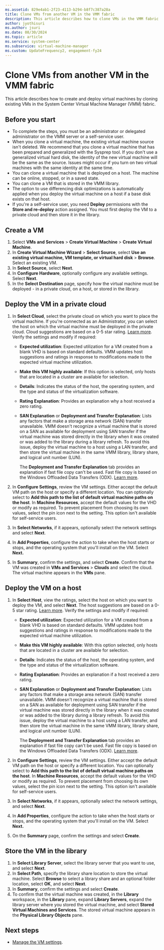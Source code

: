 ```yaml
---
ms.assetid: 829e4ab1-2f23-4113-b294-b8f7c387a28a
title: Clone VMs from another VM in the VMM fabric
description: This article describes how to clone VMs in the VMM fabric from another VM
author: jyothisuri
ms.author: jsuri
ms.date: 08/30/2024
ms.topic: article
ms.service: system-center
ms.subservice: virtual-machine-manager
ms.custom: UpdateFrequency2, engagement-fy24
---
```



# Clone VMs from another VM in the VMM fabric


This article describes how to create and deploy virtual machines by cloning existing VMs in the System Center Virtual Machine Manager (VMM) fabric.


## Before you start

- To complete the steps, you must be an administrator or delegated administrator on the VMM server or a self-service user.
- When you clone a virtual machine, the existing virtual machine source isn't deleted. We recommend that you clone a virtual machine that has been prepared and generalized with the Sysprep tool. If you don't use a generalized virtual hard disk, the identity of the new virtual machine will be the same as the source. Issues might occur if you turn on two virtual machines with the same identity at the same time.
- You can clone a virtual machine that is deployed on a host. The machine can be online, stopped, or in a saved state.
- You can clone a VM that is stored in the VMM library.
- The option to use differencing disk optimizations is automatically applied when you deploy the virtual machine on a host if a base disk exists on that host.
- If you're a self-service user, you need **Deploy** permissions with the **Store and re-deploy** action assigned. You must first deploy the VM to a private cloud and then store it in the library.

## Create a VM

1. Select **VMs and Services** > **Create Virtual Machine** > **Create Virtual Machine**.
2. In **Create Virtual Machine Wizard** > **Select Source**, select **Use an existing virtual machine, VM template, or virtual hard disk** > **Browse**. Select an existing VM.
3. In **Select Source**, select **Next**.
4. In **Configure Hardware**, optionally configure any available settings. Select **Next**.
5. In the **Select Destination** page, specify how the virtual machine must be deployed - in a private cloud, on a host, or stored in the library.



## Deploy the VM in a private cloud

1.  In **Select Cloud**, select the private cloud on which you want to place the virtual machine. If you're connected as an Administrator, you can select the host on which the virtual machine must be deployed in the private cloud. Cloud suggestions are based on a 0-5 star rating. [Learn more](provision-vms.md#vm-placement). Verify the settings and modify if required:

    -   **Expected utilization**: Expected utilization for a VM created from a blank VHD is based on standard defaults. VMM updates host suggestions and ratings in response to modifications made to the expected virtual machine utilization.
    -   **Make this VM highly available**: If this option is selected, only hosts that are located in a cluster are available for selection.
    -   **Details**: Indicates the status of the host, the operating system, and the type and status of the virtualization software.
    -   **Rating Explanation**: Provides an explanation why a host received a zero rating.
    -   **SAN Explanation** or **Deployment and Transfer Explanation**: Lists any factors that make a storage area network (SAN) transfer unavailable. VMM doesn't recognize a virtual machine that is stored on a SAN as available for deployment using SAN transfer if the virtual machine was stored directly in the library when it was created or was added to the library during a library refresh. To avoid this issue, deploy the virtual machine to a host using a LAN transfer, and then store the virtual machine in the same VMM library, library share, and logical unit number (LUN).
        
        The **Deployment and Transfer Explanation** tab provides an explanation if fast file copy can't be used. Fast file copy is based on the Windows Offloaded Data Transfers (ODX). [Learn more](/previous-versions/windows/it-pro/windows-server-2012-R2-and-2012/hh831628(v=ws.11)).

2.  In **Configure Settings**, review the VM settings. Either accept the default VM path on the host or specify a different location. You can optionally select to **Add this path to the list of default virtual machine paths on the host**. In **Machine Resources**, accept the default values for the VHD or modify as required. To prevent placement from choosing its own values, select the pin icon next to the setting. This option isn't available for self-service users.
3.  In **Select Networks**, if it appears, optionally select the network settings and select **Next**.
4.  In **Add Properties**, configure the action to take when the host starts or stops, and the operating system that you'll install on the VM. Select **Next.**
5.  In **Summary**, confirm the settings, and select **Create**. Confirm that the VM was created in **VMs and Services** > **Clouds** and select the cloud. The virtual machine appears in the **VMs** pane.

## Deploy the VM on a host

1. In **Select Host**, view the ratings, select the host on which you want to deploy the VM, and select **Next**. The host suggestions are based on a 0-5 star rating. [Learn more](provision-vms.md#vm-placement). Verify the settings and modify if required:

    -   **Expected utilization**: Expected utilization for a VM created from a blank VHD is based on standard defaults. VMM updates host suggestions and ratings in response to modifications made to the expected virtual machine utilization.
    -   **Make this VM highly available**: With this option selected, only hosts that are located in a cluster are available for selection.
    -   **Details**: Indicates the status of the host, the operating system, and the type and status of the virtualization software.
    -   **Rating Explanation**: Provides an explanation if a host received a zero rating.
    -   **SAN Explanation** or **Deployment and Transfer Explanation**: Lists any factors that make a storage area network (SAN) transfer unavailable. VMM doesn't recognize a virtual machine that is stored on a SAN as available for deployment using SAN transfer if the virtual machine was stored directly in the library when it was created or was added to the library during a library refresh. To avoid this issue, deploy the virtual machine to a host using a LAN transfer, and then store the virtual machine in the same VMM library, library share, and logical unit number (LUN).

        The **Deployment and Transfer Explanation** tab provides an explanation if fast file copy can't be used. Fast file copy is based on the Windows Offloaded Data Transfers (ODX). [Learn more](/previous-versions/windows/it-pro/windows-server-2012-R2-and-2012/hh831628(v=ws.11)).

2.  In **Configure Settings**, review the VM settings. Either accept the default VM path on the host or specify a different location. You can optionally select to **Add this path to the list of default virtual machine paths on the host**. In **Machine Resources**, accept the default values for the VHD or modify as required. To prevent placement from choosing its own values, select the pin icon next to the setting. This option isn't available for self-service users.
3. In **Select Networks**, if it appears, optionally select the network settings, and select **Next**.
4. In **Add Properties**, configure the action to take when the host starts or stops, and the operating system that you'll install on the VM. Select **Next.**
5.  On the **Summary** page, confirm the settings and select **Create**.


## Store the VM in the library

1.  In **Select Library Server**, select the library server that you want to use, and select **Next**.
2.  In **Select Path**, specify the library share location to store the virtual machine. Select **Browse** to select a library share and an optional folder location, select **OK**, and select **Next**.
3.  In **Summary**, confirm the settings and select **Create**.
4.  To confirm that the virtual machine was created, in the **Library** workspace, in the **Library** pane, expand **Library Servers**, expand the library server where you stored the virtual machine, and select **Stored Virtual Machines and Services**. The stored virtual machine appears in the **Physical Library Objects** pane.

## Next steps

- [Manage the VM settings](vm-settings.md).